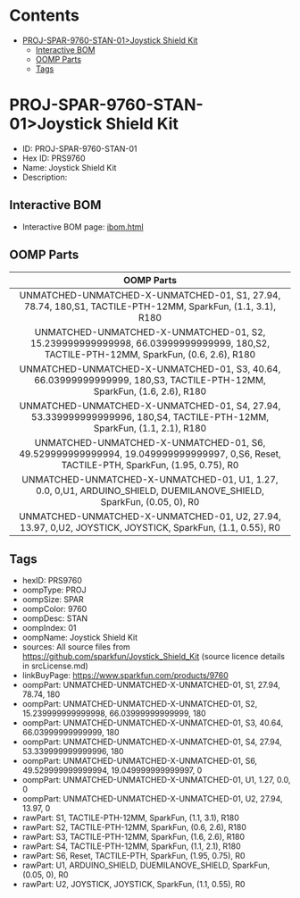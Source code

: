 



Contents
========

* [PROJ-SPAR-9760-STAN-01>Joystick Shield Kit](#proj-spar-9760-stan-01joystick-shield-kit)
	* [Interactive BOM](#interactive-bom)
	* [OOMP Parts](#oomp-parts)
	* [Tags](#tags)

# PROJ-SPAR-9760-STAN-01>Joystick Shield Kit

- ID: PROJ-SPAR-9760-STAN-01
- Hex ID: PRS9760
- Name: Joystick Shield Kit
- Description: 

## Interactive BOM

- Interactive BOM page: [ibom.html](kicad/bom/ibom.html)

## OOMP Parts
  

|OOMP Parts|
| :---: |
|UNMATCHED-UNMATCHED-X-UNMATCHED-01, S1, 27.94, 78.74, 180,S1, TACTILE-PTH-12MM, SparkFun, (1.1, 3.1), R180|
|UNMATCHED-UNMATCHED-X-UNMATCHED-01, S2, 15.239999999999998, 66.03999999999999, 180,S2, TACTILE-PTH-12MM, SparkFun, (0.6, 2.6), R180|
|UNMATCHED-UNMATCHED-X-UNMATCHED-01, S3, 40.64, 66.03999999999999, 180,S3, TACTILE-PTH-12MM, SparkFun, (1.6, 2.6), R180|
|UNMATCHED-UNMATCHED-X-UNMATCHED-01, S4, 27.94, 53.339999999999996, 180,S4, TACTILE-PTH-12MM, SparkFun, (1.1, 2.1), R180|
|UNMATCHED-UNMATCHED-X-UNMATCHED-01, S6, 49.529999999999994, 19.049999999999997, 0,S6, Reset, TACTILE-PTH, SparkFun, (1.95, 0.75), R0|
|UNMATCHED-UNMATCHED-X-UNMATCHED-01, U1, 1.27, 0.0, 0,U1, ARDUINO_SHIELD, DUEMILANOVE_SHIELD, SparkFun, (0.05, 0), R0|
|UNMATCHED-UNMATCHED-X-UNMATCHED-01, U2, 27.94, 13.97, 0,U2, JOYSTICK, JOYSTICK, SparkFun, (1.1, 0.55), R0|

## Tags

- hexID: PRS9760
- oompType: PROJ
- oompSize: SPAR
- oompColor: 9760
- oompDesc: STAN
- oompIndex: 01
- oompName: Joystick Shield Kit
- sources: All source files from https://github.com/sparkfun/Joystick_Shield_Kit (source licence details in srcLicense.md)
- linkBuyPage: https://www.sparkfun.com/products/9760
- oompPart: UNMATCHED-UNMATCHED-X-UNMATCHED-01, S1, 27.94, 78.74, 180
- oompPart: UNMATCHED-UNMATCHED-X-UNMATCHED-01, S2, 15.239999999999998, 66.03999999999999, 180
- oompPart: UNMATCHED-UNMATCHED-X-UNMATCHED-01, S3, 40.64, 66.03999999999999, 180
- oompPart: UNMATCHED-UNMATCHED-X-UNMATCHED-01, S4, 27.94, 53.339999999999996, 180
- oompPart: UNMATCHED-UNMATCHED-X-UNMATCHED-01, S6, 49.529999999999994, 19.049999999999997, 0
- oompPart: UNMATCHED-UNMATCHED-X-UNMATCHED-01, U1, 1.27, 0.0, 0
- oompPart: UNMATCHED-UNMATCHED-X-UNMATCHED-01, U2, 27.94, 13.97, 0
- rawPart: S1, TACTILE-PTH-12MM, SparkFun, (1.1, 3.1), R180
- rawPart: S2, TACTILE-PTH-12MM, SparkFun, (0.6, 2.6), R180
- rawPart: S3, TACTILE-PTH-12MM, SparkFun, (1.6, 2.6), R180
- rawPart: S4, TACTILE-PTH-12MM, SparkFun, (1.1, 2.1), R180
- rawPart: S6, Reset, TACTILE-PTH, SparkFun, (1.95, 0.75), R0
- rawPart: U1, ARDUINO_SHIELD, DUEMILANOVE_SHIELD, SparkFun, (0.05, 0), R0
- rawPart: U2, JOYSTICK, JOYSTICK, SparkFun, (1.1, 0.55), R0

